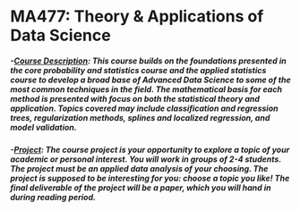 # MA477: Theory & Applications of Data Science

##### -<ins>Course Description</ins>: This course builds on the foundations presented in the core probability and statistics course and the applied statistics course to develop a broad base of Advanced Data Science to some of the most common techniques in the field. The mathematical basis for each method is presented with focus on both the statistical theory and application. Topics covered may include classification and regression trees, regularization methods, splines and localized regression, and model validation.
##### -<ins>Project</ins>: The course project is your opportunity to explore a topic of your academic or personal interest. You will work in groups of 2-4 students. The project must be an applied data analysis of your choosing. The project is supposed to be interesting for you: choose a topic you like! The final deliverable of the project will be a paper, which you will hand in during reading period.

